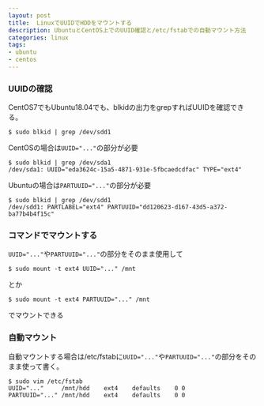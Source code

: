 ```yaml
---
layout: post
title:  LinuxでUUIDでHDDをマウントする
description: UbuntuとCentOS上でのUUID確認と/etc/fstabでの自動マウント方法
categories: linux
tags:
- ubuntu
- centos
---
```


### UUIDの確認
CentOS7でもUbuntu18.04でも、blkidの出力をgrepすればUUIDを確認できる。
```shell-session
$ sudo blkid | grep /dev/sdd1
```

CentOSの場合は`UUID="..."`の部分が必要
```shell-session
$ sudo blkid | grep /dev/sda1
/dev/sda1: UUID="eda3624c-15a5-4871-931e-5fbcaedcdfac" TYPE="ext4"
```
Ubuntuの場合は`PARTUUID="..."`の部分が必要
```shell-session
$ sudo blkid | grep /dev/sdd1
/dev/sdd1: PARTLABEL="ext4" PARTUUID="dd120623-d167-43d5-a372-ba77b4b4f15c"
```


### コマンドでマウントする
`UUID="..."`や`PARTUUID="..."`の部分をそのまま使用して
```shell-session
$ sudo mount -t ext4 UUID="..." /mnt
```
とか
```shell-session
$ sudo mount -t ext4 PARTUUID="..." /mnt
```
でマウントできる


### 自動マウント
自動マウントする場合は/etc/fstabに`UUID="..."`や`PARTUUID="..."`の部分をそのまま使って書く。

```shell-session
$ sudo vim /etc/fstab
UUID="..."     /mnt/hdd    ext4    defaults    0 0
PARTUUID="..." /mnt/hdd    ext4    defaults    0 0
```
